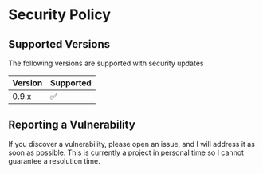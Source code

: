 # Security Policy

## Supported Versions

The following versions are supported with security updates

| Version | Supported          |
| ------- | ------------------ |
| 0.9.x   | :white_check_mark: |

## Reporting a Vulnerability

If you discover a vulnerability, please open an issue, and I will address it as soon as possible.
This is currently a project in personal time so I cannot guarantee a resolution time.
